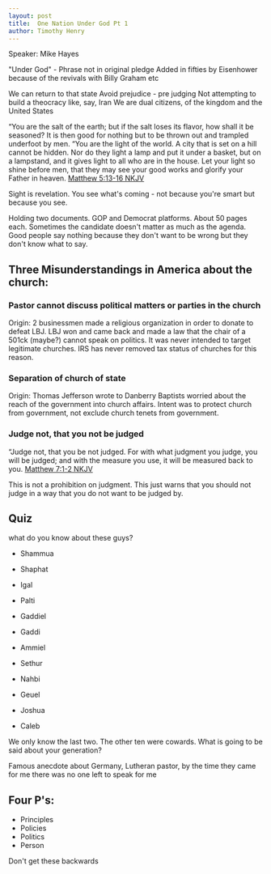 ```yaml
---
layout: post
title:  One Nation Under God Pt 1
author: Timothy Henry
---
```


Speaker: Mike Hayes

"Under God" - Phrase not in original pledge
Added in fifties by Eisenhower because of the revivals with Billy Graham etc

We can return to that state
Avoid prejudice - pre judging
Not attempting to build a theocracy like, say, Iran
We are dual citizens, of the kingdom and the United States

“You are the salt of the earth; but if the salt loses its flavor, how shall it be seasoned? It is then good for nothing but to be thrown out and trampled underfoot by men. “You are the light of the world. A city that is set on a hill cannot be hidden.  Nor do they light a lamp and put it under a basket, but on a lampstand, and it gives light to all who are in the house.  Let your light so shine before men, that they may see your good works and glorify your Father in heaven.
[Matthew 5:13‭-‬16 NKJV](http://bible.com/114/mat.5.13-16.NKJV)

Sight is revelation. You see what's coming - not because you're smart but because you see.

Holding two documents. GOP and Democrat platforms. About 50 pages each.
Sometimes the candidate doesn't matter as much as the agenda.
Good people say nothing because they don't want to be wrong but they don't know what to say.

## Three Misunderstandings in America about the church:

### Pastor cannot discuss political matters or parties in the church

Origin: 2 businessmen made a religious organization in order to donate to defeat LBJ. LBJ won and came back and made a law that the chair of a 501ck (maybe?) cannot speak on politics. It was never intended to target legitimate churches. IRS has never removed tax status of churches for this reason.

### Separation of church of state

Origin: Thomas Jefferson wrote to Danberry Baptists worried about the reach of the government into church affairs. Intent was to protect church from government, not exclude church tenets from government.

### Judge not, that you not be judged

“Judge  not, that you be not judged.  For with what judgment you judge, you will be judged; and with the measure you use, it will be measured back to you.
[Matthew 7:1‭-‬2 NKJV](http://bible.com/114/mat.7.1-2.NKJV)

This is not a prohibition on judgment. This just warns that you should not judge in a way that you do not want to be judged by.

## Quiz

what do you know about these guys?

- Shammua
- Shaphat
- Igal
- Palti
- Gaddiel
- Gaddi
- Ammiel
- Sethur
- Nahbi
- Geuel

- Joshua
- Caleb

We only know the last two. The other ten were cowards. What is going to be said about your generation?

Famous anecdote about Germany, Lutheran pastor, by the time they came for me there was no one left to speak for me

## Four P's:

- Principles
- Policies
- Politics
- Person

Don't get these backwards